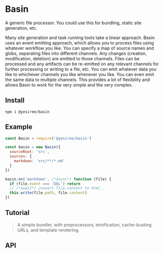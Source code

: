 # Basin

A generic file processor. You could use this for bundling, static site generation, etc.

Many site generation and task running tools take a linear approach. Basin uses an event emitting approach, which allows you to process files using whatever workflow you like. You can specify a map of source names and globs, separating files into different channels. Any changes (creation, modification, deletion) are emitted to those channels. Files can be processed and any artifacts can be re-emitted on any relevant channels for further processing or writing to a file, etc. You can emit whatever data you like to whichever channels you like whenever you like. You can even emit the same data to multiple channels. This provides a lot of flexibility and allows Basin to work for the very simple and the very complex.

## Install

```
npm i @yesiree/basin
```

## Example

```javascript
const Basin = require('@yesiree/basin')

const basin = new Basin({
  sourceRoot: 'src',
  sources: {
    markdown: 'src/**/*.md'
  }
})

basin.on('markdown', /*async*/ function (file) {
  if (file.event === 'DEL') return
  // /*await*/ convert file.content to html...
  this.write(file.path, file.content)
})
```


## Tutorial

> A simple bundler, with preprocessors, minification, cache-busting URLs, and template rendering.


## API

